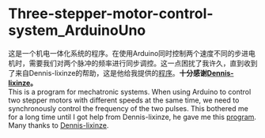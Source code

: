 # Three-stepper-motor-control-system_ArduinoUno
这是一个机电一体化系统的程序。在使用Arduino同时控制两个速度不同的步进电机时，需要我们对两个脉冲的频率进行同步调控。这一点困扰了我许久，直到收到了来自Dennis-lixinze的帮助，这是他给我提供的[程序](https://github.com/Dennis-lixinze/Robot_tank)。**十分感谢[Dennis-lixinze](https://github.com/Dennis-lixinze)。**\
This is a program for mechatronic systems. When using Arduino to control two stepper motors with different speeds at the same time, we need to synchronously control the frequency of the two pulses. This bothered me for a long time until I got help from Dennis-lixinze, he gave me this [program](https://github.com/Dennis-lixinze/Robot_tank). Many thanks to [Dennis-lixinze](https://github.com/Dennis-lixinze).
